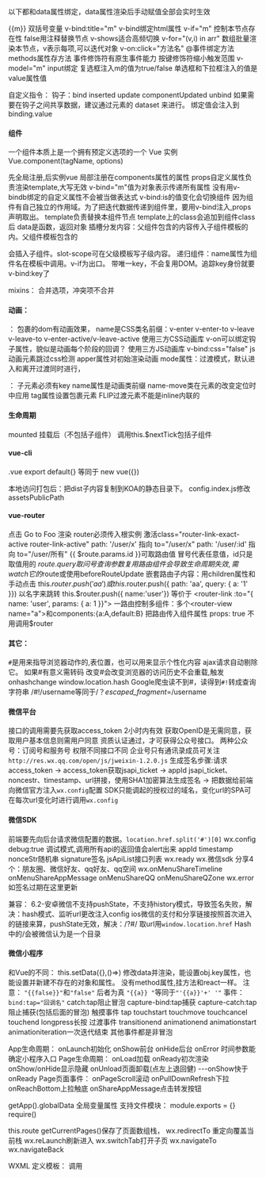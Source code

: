 以下都和data属性绑定，data属性渲染后手动赋值全部会实时生效

{{m}} 双括号变量
v-bind:title="m" v-bind绑定html属性
v-if="m" 控制本节点存在性 false用注释替换节点  v-shows适合高频切换
v-for="(v,i) in arr" 数组批量渲染本节点，v表示每项,可以迭代对象
v-on:click="方法名" @事件绑定方法 methods属性存方法 事件修饰符有原生事件能力 按键修饰符缩小触发范围
v-model="m" input绑定 复选框注入m的值为true/false 单选框和下拉框注入的值是value属性值

自定义指令：
  钩子：bind inserted update componentUpdated unbind
  如果需要在钩子之间共享数据，建议通过元素的 dataset 来进行。
  绑定值会注入到binding.value
#### 组件
一个组件本质上是一个拥有预定义选项的一个 Vue 实例  Vue.component(tagName, options)

先全局注册,后实例vue 局部注册在components属性的属性
props自定义属性负责渲染template,大写无效 v-bind="m"值为对象表示传递所有属性 没有用v-bindb绑定的自定义属性不会被当做表达式 v-bind:is的值变化会切换组件 因为组件有自己独立的作用域。为了把迭代数据传递到组件里，要用v-bind注入,props声明取出。
 template负责替换本组件节点 template上的class会追加到组件class后
 data是函数，返回对象
插槽分发内容：父组件包含的内容传入子组件模板的<slot></slot>内。父组件模板包含的<div slot="na"></div>会插入子组件<slot name="na"></slot>。slot-scope可在父级模板写子级内容。
递归组件：name属性为组件名在模板中调用。v-if为出口。
带唯一key，不会复用DOM。追踪key身份就要v-bind:key了

mixins：
  合并选项，冲突项不合并
#### 动画：
<transition name="v"> ： 包裹的dom有动画效果， name是CSS类名前缀：v-enter v-enter-to v-leave v-leave-to v-enter-active/v-leave-active
 <transition name="v" enter-active-class=""> 使用三方CSS动画库
 v-on可以绑定钩子属性，貌似是动画每个阶段的回调？ 使用三方JS动画库
 v-bind:css="false" js动画元素跳过css检测
<transition appear> apper属性对初始渲染动画
mode属性：过渡模式，默认进入和离开过渡同时进行，

<transition-group> ： 子元素必须有key name属性是动画类前缀 name-move类在元素的改变定位时中应用 tag属性设置包裹元素 FLIP过渡元素不能是inline内联的

#### 生命周期
mounted 挂载后（不包括子组件） 调用this.$nextTick包括子组件

#### vue-cli
.vue
export default{} 等同于 new vue({})

本地访问打包后：把dist子内容复制到KOA的静态目录下。 config.index.js修改assetsPublicPath

#### vue-router
点击 <router-link to="/foo">Go to Foo</router-link>
渲染 <router-view></router-view>
router必须传入根实例
激活class="router-link-exact-active router-link-active"
path: '/user/x' 指向 to="/user/x"
path: '/user/:id' 指向 to="/user/所有"  {{ $route.params.id }}可取路由值 冒号代表任意值，id只是取值用的 $route.query取问号查询参数 复用路由组件会导致生命周期失效,需watch它的$route或使用beforeRouteUpdate
嵌套路由子内容：用children属性和<router-view/>
手动点击 this.$router.push('aa') 或this.$router.push({ path: 'aa', query: { a: '1' }})
以名字来跳转 this.$router.push({ name:'user'}) 等价于 <router-link :to="{ name: 'user', params: { a: 1 }}">
一路由控制多组件：多个<router-view name="a">和components:{a:A,default:B}
把路由传入组件属性 props: true 不用调用$router

#### 其它：
`#`是用来指导浏览器动作的,表位置，也可以用来显示个性化内容
  ajax请求自动剔除它。 
  如果#有意义需转码 
  改变#会改变浏览器的访问历史不会重载,触发onhashchange
  window.location.hash
  Google爬虫读不到#，读得到`#!`转成查询字符串 /#!/username等同于/？_escaped_fragment_=/username


#### 微信平台
接口的调用需要先获取access_token 2小时内有效
获取OpenID是无需同意，获取用户基本信息则需用户同意
资质认证通过，才可获得公众号接口。
两种公众号：订阅号和服务号 权限不同接口不同 企业号只有通讯录成员可关注
`http://res.wx.qq.com/open/js/jweixin-1.2.0.js`
生成签名步骤:请求access_token -> access_token获取jsapi_ticket -> appId jsapi_ticket、noncestr、timestamp、url拼接，使用SHA1加密算法生成签名 -> 把数据给前端向微信官方注入`wx.config`配置
SDK只能调起的授权过的域名，变化url的SPA可在每次url变化时进行调用`wx.config`

#### 微信SDK
前端要先向后台请求微信配置的数据。`location.href.split('#')[0]`
wx.config
  debug:true 调试模式,调用所有api的返回值会alert出来
  appId timestamp nonceStr随机串 signature签名 jsApiList接口列表
wx.ready
  wx.微信sdk
分享4个：朋友圈、微信好友、qq好友、qq空间 wx.onMenuShareTimeline onMenuShareAppMessage onMenuShareQQ onMenuShareQZone
wx.error 如签名过期在这里更新

兼容：
6.2-安卓微信不支持pushState，不支持history模式，导致签名失败，解决：hash模式、监听url更改注入config
ios微信的支付和分享链接按照首次进入的链接来算，pushState无效，解决：/?#/ 取url用`window.location.href`
Hash中的/会被微信认为是一个目录

#### 微信小程序
和Vue的不同：
  this.setData({},()=>) 修改data并渲染，能设置obj.key属性，也能设置并新建不存在的对象和属性。
  没有method属性,挂方法和react一样。
注意：
  `"{{false}}"`和`"false"` 后者为真
  `"{{a}} "`等同于`"'{{a}}'+' '"`
事件：`bind:tap="回调名"` catch:tap阻止冒泡 capture-bind:tap捕获 capture-catch:tap阻止捕获(包括后面的冒泡)
 触摸事件 tap touchstart touchmove touchcancel touchend longpress长按 
 过渡事件 transitionend animationend animationstart animationiteration一次迭代结束 
其他事件都是非冒泡

App生命周期： onLaunch初始化 onShow前台 onHide后台 onError 时间参数能确定小程序入口
Page生命周期： onLoad加载 onReady初次渲染 onShow/onHide显示隐藏 onUnload页面卸载(点左上退回健) ---onShow快于onReady
Page页面事件： onPageScroll滚动 onPullDownRefresh下拉 onReachBottom上拉触底 onShareAppMessage点击转发按钮

getApp().globalData 全局变量属性
支持文件模块： module.exports = {} require()

this.route
  getCurrentPages()保存了页面数组栈，
  wx.redirectTo 重定向覆盖当前栈 wx.reLaunch刷新进入 wx.switchTab打开子页  wx.navigateTo wx.navigateBack

WXML
定义模板：<template name="msgItem"></template> 调用<template is="msgItem" data="{{...item}}"/>  扩展运算符把对象属性当做参数传入，模板内容可直接调用。{{...item}}等同于{{a:1,b:2,c}}这里的c表示c:c变量
wx:for="{{arr或obj}}" 循环次数等同对象长度 默认项item，默认索引index，
  嵌套wx:for貌似只是数据层为了拿到循环的变量？展现只靠最里面。wx:for-item/index自定义项、索引，用来做条件运算的。